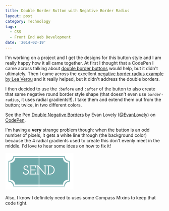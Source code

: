 ```yaml
---
title: Double Border Button with Negative Border Radius
layout: post
category: Technology
tags:
  - CSS
  - Front End Web Development
date: '2014-02-19'
---
```

I'm working on a project and I get the designs for this button style and I am really happy how it all came together. At first I thought that a CodePen I came across talking about [double border buttons][1] would help, but it didn't ultimately. Then I came across the excellent [negative border radius example by Lea Verou][2] and it really helped, but it didn't address the double borders. 

I then decided to use the `:before` and `:after` of the button to also create that same negative round border style shape (that doesn't even use `border-radius`, it uses radial gradients!!). I take them and extend them out from the button; twice, in two different colors.

<p data-height="268" data-theme-id="0" data-slug-hash="xFryL" data-default-tab="result" class='codepen'>See the Pen <a href='http://codepen.io/EvanLovely/pen/xFryL'>Double Negative Borders</a> by Evan Lovely (<a href='http://codepen.io/EvanLovely'>@EvanLovely</a>) on <a href='http://codepen.io'>CodePen</a>.</p>
<script async src="//codepen.io/assets/embed/ei.js"></script>

I'm having a **very** strange problem though: when the button is an odd number of pixels, it gets a white line through (the background color) because the 4 radial gradients used to create this don't evenly meet in the middle. I'd love to hear some ideas on how to fix it!

![Broken Button][image-1]

Also, I know I definitely need to uses some Compass Mixins to keep that code tight.

[1]:	http://codepen.io/anon/pen/InDqa
[2]:	http://lea.verou.me/2011/03/beveled-corners-negative-border-radius-with-css3-gradients/

[image-1]:	/img/2014/02/double-border-broken-button.png
